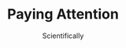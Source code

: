 ---
media: "images/rounds/war/paying_attention.png"
media_type: image
type: art
title: Paying Attention
author: [Scientifically]
desc: Soviet Marine Royce Friedman takes the opportunity to draw a face.
---